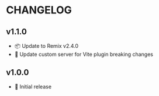 # CHANGELOG

## v1.1.0

- 📦 Update to Remix v2.4.0
- 🔨 Update custom server for Vite plugin breaking changes

## v1.0.0

- 🎉 Initial release
